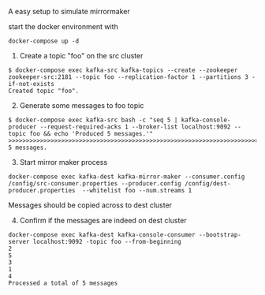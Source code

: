 A easy setup to simulate mirrormaker

start the docker environment with
```
docker-compose up -d
```



1. Create a topic "foo" on the src cluster
```
$ docker-compose exec kafka-src kafka-topics --create --zookeeper zookeeper-src:2181 --topic foo --replication-factor 1 --partitions 3 -if-not-exists
Created topic "foo".
```

2. Generate some messages to foo topic
```
$ docker-compose exec kafka-src bash -c "seq 5 | kafka-console-producer --request-required-acks 1 --broker-list localhost:9092 --topic foo && echo 'Produced 5 messages.'"
>>>>>>>>>>>>>>>>>>>>>>>>>>>>>>>>>>>>>>>>>>>>>>>>>>>>>>>>>>>>>>>>>>>>>>>>>>>>>>>>>>>>>>>>>>>>>>>>>>>>>>>>>>>>>>>>>>>>>>>>>>>>>>>>>>>>>>>>>>>>>>>>>>>>>>>>>>>>>>>>>>>>>>>>>>>>>>>>>>>>>>>>>>>>>>>>>>>>>>>>>>>>>>>>>>>>>>>>>>>>>>>>>>>>>>>>>>>>>>>>>>>>>>>>>>>>>>>>>>>>>>>>>>>>>>>>>>>>>>>>>>>>>>>>>>>>>>>>>>>>>>>>>>>>>>>>>>>>>>>>>>>>>>>>>>>>>>>>>>>>>>>>>>>>>>>>>>>>>>>>>>>>>>>>>>>>>>>>>>>>>>>>>>>>>>>>>>>>>>>>>>>>>>>>>>>>>>>>>>>>>>>>>>>>>>>>>>>>>>>>>>>>>>>>>>>>>>>>>>>>>>>>>>>>>>>>>>>>>>>>>>>>>>>>>>>>>>>>>>>>>>>>>>>>>>>>>>>>>>>>>>>>>>>>>>>>>>>>>>>>>>>>>>>>>>>>>>>>>>>>>>>>>>>>>>>>>>>>>>>>>>>>>>>>>>>>>>>>>>>>>>>>>>>>>>>>>>>>>>>>>>>>>>>>>>>>>>>>>>>>>>>>>>>>>>>>>>>>>>>>>>>>>>>>>>>>>>>>>>>>>>>>>>>>>>>>>>>>>>>>>>>>>>>>>>>>>>>>>>>>>>>>>>>>>>>>>>>>>>>>>>>>>>>>>>>>>>>>>>>>>>>>>>>>>>>>>>>>>>>>>>>>>>>>>>>>>>>>>>>>>>>>>>>>>>>>>>>>>>>>>>>>>>>>>>>>>>>>>>>>>>>>>>>>>>>>>>>>>>>>>>>>>>>>>>>>>>>>>>>>>>>>>>>>>>>>>>>>>>>>>>>>>>>>>>>>>>>>>>>>>>>>>>>>>>>>>>>>>>>>>>>>>>>>>>>>>>>>>>>>>>>>>>>>>>>>>>>>>>>>>>>>>>>>>>>>>>>>>>>>>Produced 5 messages.
```

3. Start mirror maker process 
```
docker-compose exec kafka-dest kafka-mirror-maker --consumer.config /config/src-consumer.properties --producer.config /config/dest-producer.properties  --whitelist foo --num.streams 1
```
Messages should be copied across to dest cluster

4. Confirm if the messages are indeed on dest cluster
```
docker-compose exec kafka-dest kafka-console-consumer --bootstrap-server localhost:9092 -topic foo --from-beginning
2
5
3
1
4
Processed a total of 5 messages
```
